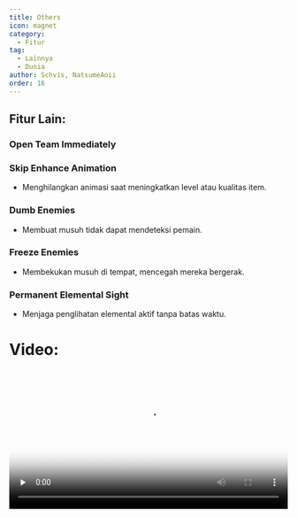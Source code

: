 ```yaml
---
title: Others
icon: magnet
category:
  - Fitur
tag:
  - Lainnya
  - Dunia
author: Schvis, NatsumeAoii
order: 16
---
```


## Fitur Lain:
### Open Team Immediately
### Skip Enhance Animation
- Menghilangkan animasi saat meningkatkan level atau kualitas item.
### Dumb Enemies
- Membuat musuh tidak dapat mendeteksi pemain.
### Freeze Enemies
- Membekukan musuh di tempat, mencegah mereka bergerak.
### Permanent Elemental Sight
- Menjaga penglihatan elemental aktif tanpa batas waktu.

# Video:

<video controls preload="none" width="100%" poster="https://nextcloud.atruicardona.xyz/s/5qrXm8Bzsj7pJsM/preview"><source src="https://nextcloud.atruicardona.xyz/s/5qrXm8Bzsj7pJsM/download" type="video/mp4"></video>